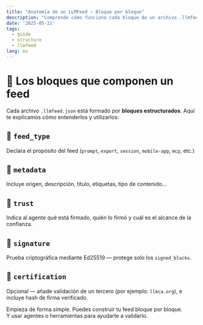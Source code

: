 ```yaml
---
title: "Anatomía de un LLMFeed — Bloque por bloque"
description: "Comprende cómo funciona cada bloque de un archivo .llmfeed.json y cómo diseñar el tuyo propio."
date: '2025-05-21'
tags:
  - guide
  - structure
  - llmfeed
lang: es
---
```


# 🧱 Los bloques que componen un feed

Cada archivo `.llmfeed.json` está formado por **bloques estructurados**. Aquí te explicamos cómo entenderlos y utilizarlos:

## 🔹 `feed_type`
Declara el propósito del feed (`prompt`, `export`, `session`, `mobile-app`, `mcp`, etc.)

## 🔹 `metadata`
Incluye origen, descripción, título, etiquetas, tipo de contenido...

## 🔹 `trust`
Indica al agente qué está firmado, quién lo firmó y cuál es el alcance de la confianza.

## 🔹 `signature`
Prueba criptográfica mediante Ed25519 — protege solo los `signed_blocks`.

## 🔹 `certification`
Opcional — añade validación de un tercero (por ejemplo: `llmca.org`), e incluye hash de firma verificado.

Empieza de forma simple. Puedes construir tu feed bloque por bloque.  
Y usar agentes o herramientas para ayudarte a validarlo.
